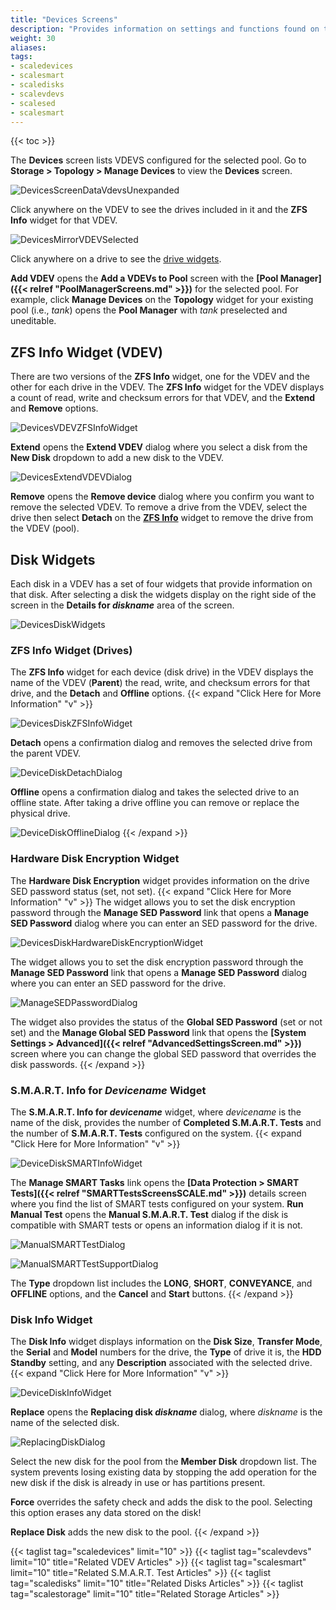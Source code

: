 ```yaml
---
title: "Devices Screens"
description: "Provides information on settings and functions found on the Devices screens and widget."
weight: 30
aliases: 
tags:
- scaledevices
- scalesmart
- scaledisks
- scalevdevs
- scalesed
- scalesmart
---
```


{{< toc >}}

The **Devices** screen lists VDEVS configured for the selected pool. Go to **Storage > Topology > Manage Devices** to view the **Devices** screen. 

![DevicesScreenDataVdevsUnexpanded](/images/SCALE/22.12/DevicesScreenDataVdevsUnexpanded.png "Devices Data VDEV Unexpanded")  

Click anywhere on the VDEV to see the drives included in it and the **ZFS Info** widget for that VDEV.

![DevicesMirrorVDEVSelected](/images/SCALE/22.12/DevicesMirrorVDEVSelected.png "Devices Mirror VDEV Expanded") 

Click anywhere on a drive to see the [drive widgets](#disk-widgets).

**Add VDEV** opens the **Add a VDEVs to Pool** screen with the **[Pool Manager]({{< relref "PoolManagerScreens.md" >}})** for the selected pool. For example, click **Manage Devices** on the **Topology** widget for your existing pool (i.e., *tank*) opens the **Pool Manager** with *tank* preselected and uneditable. 

## ZFS Info Widget (VDEV)

There are two versions of the **ZFS Info** widget, one for the VDEV and the other for each drive in the VDEV. 
The **ZFS Info** widget for the VDEV displays a count of read, write and checksum errors for that VDEV, and the **Extend** and **Remove** options. 

![DevicesVDEVZFSInfoWidget](/images/SCALE/22.12/DevicesVDEVZFSInfoWidget.png "Devices Details for Mirror ZFS Info Widget")  

**Extend** opens the **Extend VDEV** dialog where you select a disk from the **New Disk** dropdown to add a new disk to the VDEV.

![DevicesExtendVDEVDialog](/images/SCALE/22.12/DevicesExtendVDEVDialog.png "Devices Extend VDEV Dialog")  

**Remove** opens the **Remove device** dialog where you confirm you want to remove the selected VDEV. 
To remove a drive from the VDEV, select the drive then select **Detach** on the **[ZFS Info](#zfs-info-widget-drives)** widget to remove the drive from the VDEV (pool).

## Disk Widgets
Each disk in a VDEV has a set of four widgets that provide information on that disk. 
After selecting a disk the widgets display on the right side of the screen in the **Details for *diskname*** area of the screen.

![DevicesDiskWidgets](/images/SCALE/22.12/DevicesDiskWidgets.png "Devices Disk Widgets") 

### ZFS Info Widget (Drives)
The **ZFS Info** widget for each device (disk drive) in the VDEV displays the name of the VDEV (**Parent**) the read, write, and checksum errors for that drive, and the **Detach** and **Offline** options.
{{< expand "Click Here for More Information" "v" >}}

![DevicesDiskZFSInfoWidget](/images/SCALE/22.12/DevicesDiskZFSInfoWidget.png "Devices Disk ZFS Info Widget") 

**Detach** opens a confirmation dialog and removes the selected drive from the parent VDEV.

![DeviceDiskDetachDialog](/images/SCALE/22.12/DeviceDiskDetachDialog.png "Devices Disk Detach Dialog") 

**Offline** opens a confirmation dialog and takes the selected drive to an offline state. After taking a drive offline you can remove or replace the physical drive.

![DeviceDiskOfflineDialog](/images/SCALE/22.12/DeviceDiskOfflineDialog.png "Devices Disk Offline Dialog") 
{{< /expand >}}

### Hardware Disk Encryption Widget
The **Hardware Disk Encryption** widget provides information on the drive SED password status (set, not set). 
{{< expand "Click Here for More Information" "v" >}}
The widget allows you to set the disk encryption password through the **Manage SED Password** link that opens a **Manage SED Password** dialog where you can enter an SED password for the drive.

![DevicesDiskHardwareDiskEncryptionWidget](/images/SCALE/22.12/DevicesDiskHardwareDiskEncryptionWidget.png "Devices Disk Hardware Disk Encryption Widget") 

The widget allows you to set the disk encryption password through the **Manage SED Password** link that opens a **Manage SED Password** dialog where you can enter an SED password for the drive.

![ManageSEDPasswordDialog](/images/SCALE/22.12/ManageSEDPasswordDialog.png "Manage Disk SED Encryption Password") 

The widget also provides the status of the **Global SED Password** (set or not set) and the **Manage Global SED Password** link that opens the **[System Settings > Advanced]({{< relref "AdvancedSettingsScreen.md" >}})** screen where you can change the global SED password that overrides the disk passwords.
{{< /expand >}}

### S.M.A.R.T. Info for *Devicename* Widget
The **S.M.A.R.T. Info for *devicename*** widget, where *devicename* is the name of the disk, provides the number of **Completed S.M.A.R.T. Tests** and the number of **S.M.A.R.T. Tests** configured on the system. 
{{< expand "Click Here for More Information" "v" >}}

![DeviceDiskSMARTInfoWidget](/images/SCALE/22.12/DeviceDiskSMARTInfoWidget.png "Devices Disk S.M.A.R.T. Info Widget") 

The **Manage SMART Tasks** link opens the **[Data Protection > SMART Tests]({{< relref "SMARTTestsScreensSCALE.md" >}})** details screen where you find the list of SMART tests configured on your system. 
**Run Manual Test** opens the **Manual S.M.A.R.T. Test** dialog if the disk is compatible with SMART tests or opens an information dialog if it is not. 

![ManualSMARTTestDialog](/images/SCALE/22.12/ManualSMARTTestDialog.png "Devices Disk S.M.A.R.T. Test Dialog") 

![ManualSMARTTestSupportDialog](/images/SCALE/22.12/ManualSMARTTestSupportDialog.png "Devices Disk S.M.A.R.T. Test Support Dialog") 

The **Type** dropdown list includes the **LONG**, **SHORT**, **CONVEYANCE**, and **OFFLINE** options, and the **Cancel** and **Start** buttons.
{{< /expand >}}

### Disk Info Widget
The **Disk Info** widget displays information on the **Disk Size**, **Transfer Mode**, the **Serial** and **Model** numbers for the drive, the **Type** of drive it is, the **HDD Standby** setting, and any **Description** associated with the selected drive.
{{< expand "Click Here for More Information" "v" >}}

![DeviceDiskInfoWidget](/images/SCALE/22.12/DeviceDiskInfoWidget.png "Devices Disk Info Widget") 

**Replace** opens the **Replacing disk *diskname*** dialog, where *diskname* is the name of the selected disk.

![ReplacingDiskDialog](/images/SCALE/22.12/ReplacingDiskDialog.png "Replacing Disk Dialog") 

Select the new disk for the pool from the **Member Disk** dropdown list. 
The system prevents losing existing data by stopping the add operation for the new disk if the disk is already in use or has partitions present.

**Force** overrides the safety check and adds the disk to the pool. Selecting this option erases any data stored on the disk!

**Replace Disk** adds the new disk to the pool.
{{< /expand >}}

{{< taglist tag="scaledevices" limit="10" >}}
{{< taglist tag="scalevdevs" limit="10" title="Related VDEV Articles" >}}
{{< taglist tag="scalesmart" limit="10" title="Related S.M.A.R.T. Test Articles" >}}
{{< taglist tag="scaledisks" limit="10" title="Related Disks Articles" >}}
{{< taglist tag="scalestorage" limit="10" title="Related Storage Articles" >}}